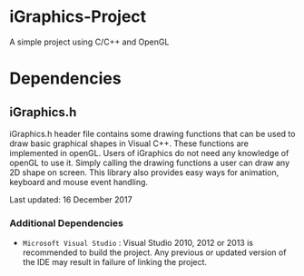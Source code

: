 # iGraphics-Project
A simple project using C/C++ and OpenGL

# Dependencies

## iGraphics.h
iGraphics.h header file contains some drawing functions that can be used to draw basic graphical shapes in Visual C++. These functions are implemented in openGL. Users of iGraphics do not need any knowledge of openGL to use it. Simply calling the drawing functions a user can draw any 2D shape on screen. This library also provides easy ways for animation, keyboard and mouse event handling.

Last updated: 16 December 2017

### Additional Dependencies
* `Microsoft Visual Studio` : Visual Studio 2010, 2012 or 2013 is recommended to build the project. Any previous or updated version of the IDE may result in failure of linking the project.